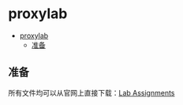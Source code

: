 # proxylab

- [proxylab](#proxylab)
  - [准备](#准备)


## 准备

所有文件均可以从官网上直接下载：[Lab Assignments](http://csapp.cs.cmu.edu/3e/labs.html)

